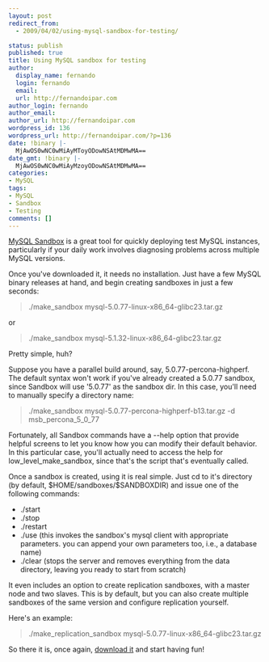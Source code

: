 ```yaml
---
layout: post
redirect_from:
  - 2009/04/02/using-mysql-sandbox-for-testing/

status: publish
published: true
title: Using MySQL sandbox for testing
author:
  display_name: fernando
  login: fernando
  email: 
  url: http://fernandoipar.com
author_login: fernando
author_email: 
author_url: http://fernandoipar.com
wordpress_id: 136
wordpress_url: http://fernandoipar.com/?p=136
date: !binary |-
  MjAwOS0wNC0wMiAyMToyODowNSAtMDMwMA==
date_gmt: !binary |-
  MjAwOS0wNC0wMiAyMzoyODowNSAtMDMwMA==
categories:
- MySQL
tags:
- MySQL
- Sandbox
- Testing
comments: []
---
```

<p><a title="MySQL Sandbox" href="https://launchpad.net/mysql-sandbox">MySQL Sandbox</a> is a great tool for quickly deploying test MySQL instances, particularly if your daily work involves diagnosing problems across multiple MySQL versions.</p>
<p>Once you've downloaded it, it needs no installation. Just have a few MySQL binary releases at hand, and begin creating sandboxes in just a few seconds:</p>
<blockquote><p>./make_sandbox mysql-5.0.77-linux-x86_64-glibc23.tar.gz</p></blockquote>
<p>or</p>
<blockquote><p>./make_sandbox mysql-5.1.32-linux-x86_64-glibc23.tar.gz</p></blockquote>
<p>Pretty simple, huh?</p>
<p>Suppose you have a parallel build around, say, 5.0.77-percona-highperf. The default syntax won't work if you've already created a 5.0.77 sandbox, since Sandbox will use '5.0.77' as the sandbox dir. In this case, you'll need to manually specify a directory name:</p>
<blockquote><p>./make_sandbox mysql-5.0.77-percona-highperf-b13.tar.gz -d msb_percona_5_0_77</p></blockquote>
<p>Fortunately, all Sandbox commands have a --help option that provide helpful screens to let you know how you can modify their default behavior. In this particular case, you'll actually need to access the help for low_level_make_sandbox, since that's the script that's eventually called.</p>
<p>Once a sandbox is created, using it is real simple. Just cd to it's directory (by default, $HOME/sandboxes/$SANDBOXDIR) and issue one of the following commands:</p>
<ul>
<li>./start</li>
<li>./stop</li>
<li>./restart</li>
<li>./use (this invokes the sandbox's mysql client with appropriate parameters. you can append your own parameters too, i.e., a database name)</li>
<li>./clear (stops the server and removes everything from the data directory, leaving you ready to start from scratch)</li>
</ul>
<p>It even includes an option to create replication sandboxes, with a master node and two slaves. This is by default, but you can also create multiple sandboxes of the same version and configure replication yourself.</p>
<p>Here's an example:</p>
<blockquote><p>./make_replication_sandbox mysql-5.0.77-linux-x86_64-glibc23.tar.gz</p></blockquote>
<p>So there it is, once again, <a title="MySQL Sandbox" href="https://launchpad.net/mysql-sandbox">download it</a> and start having fun!</p>
